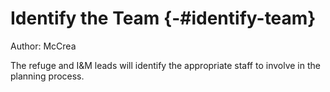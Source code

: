 # Identify the Team {-#identify-team}

Author: McCrea


The refuge and I&M leads will identify the appropriate staff to involve in the planning process.
